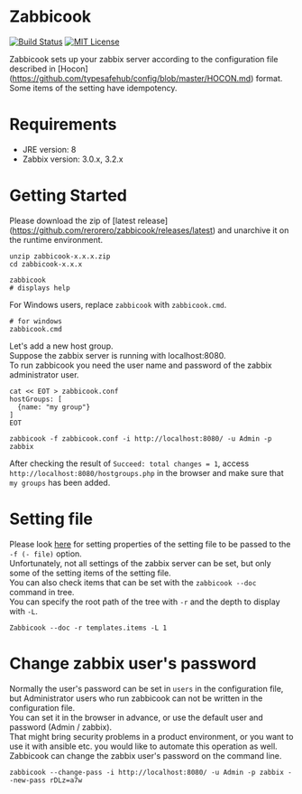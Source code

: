 Zabbicook
=======
[![Build Status](https://travis-ci.org/rerorero/zabbicook.svg?branch=master)](https://travis-ci.org/rerorero/zabbicook)
[![MIT License](http://img.shields.io/badge/license-MIT-blue.svg?style=flat)](LICENSE)

Zabbicook sets up your zabbix server according to the configuration file described in [Hocon] (https://github.com/typesafehub/config/blob/master/HOCON.md) format.  
Some items of the setting have idempotency.

# Requirements
- JRE version: 8
- Zabbix version: 3.0.x, 3.2.x

# Getting Started
Please download the zip of [latest release] (https://github.com/rerorero/zabbicook/releases/latest) and unarchive it on the runtime environment.
```
unzip zabbicook-x.x.x.zip
cd zabbicook-x.x.x

zabbicook
# displays help
```
For Windows users, replace `zabbicook` with `zabbicook.cmd`.
```
# for windows
zabbicook.cmd
```

Let's add a new host group.  
Suppose the zabbix server is running with localhost:8080.  
To run zabbicook you need the user name and password of the zabbix administrator user.
```
cat << EOT > zabbicook.conf
hostGroups: [
  {name: "my group"}
]
EOT

zabbicook -f zabbicook.conf -i http://localhost:8080/ -u Admin -p zabbix
```
After checking the result of `Succeed: total changes = 1`, access `http://localhost:8080/hostgroups.php` in the browser and make sure that `my groups` has been added.

# Setting file

Please look [here](https://rerorero.github.io/zabbicook/) for setting properties of the setting file to be passed to the `-f (- file)` option.  
Unfortunately, not all settings of the zabbix server can be set, but only some of the setting items of the setting file.  
You can also check items that can be set with the `zabbicook --doc` command in tree.  
You can specify the root path of the tree with `-r` and the depth to display with `-L`.
```
Zabbicook --doc -r templates.items -L 1
```

# Change zabbix user's password
Normally the user's password can be set in `users` in the configuration file, but Administrator users who run zabbicook can not be written in the configuration file.  
You can set it in the browser in advance, or use the default user and password (Admin / zabbix).  
That might bring security problems in a product environment, or you want to use it with ansible etc. you would like to automate this operation as well.  
Zabbicook can change the zabbix user's password on the command line.
```
zabbicook --change-pass -i http://localhost:8080/ -u Admin -p zabbix --new-pass rDLz=a7w
```
